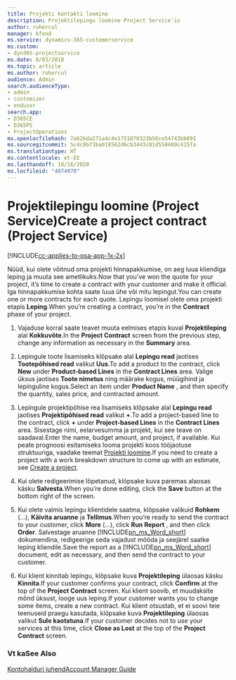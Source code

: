 ```yaml
---
title: Projekti kontakti loomine
description: Projektilepingu loomine Project Service'is
author: ruhercul
manager: kfend
ms.service: dynamics-365-customerservice
ms.custom:
- dyn365-projectservice
ms.date: 8/03/2018
ms.topic: article
ms.author: ruhercul
audience: Admin
search.audienceType:
- admin
- customizer
- enduser
search.app:
- D365CE
- D365PS
- ProjectOperations
ms.openlocfilehash: 7a626da271a4c4e1751870323b56ce54743bb891
ms.sourcegitcommit: 5c4c9bf3ba018562d6cb3443c01d550489c415fa
ms.translationtype: HT
ms.contentlocale: et-EE
ms.lasthandoff: 10/16/2020
ms.locfileid: "4074970"
---
```

# <a name="create-a-project-contract-project-service"></a><span data-ttu-id="673d9-103">Projektilepingu loomine (Project Service)</span><span class="sxs-lookup"><span data-stu-id="673d9-103">Create a project contract (Project Service)</span></span>

[!INCLUDE[cc-applies-to-psa-app-1x-2x](../includes/cc-applies-to-psa-app-1x-2x.md)]

<span data-ttu-id="673d9-104">Nüüd, kui olete võitnud oma projekti hinnapakkumise, on aeg luua kliendiga leping ja muuta see ametlikuks.</span><span class="sxs-lookup"><span data-stu-id="673d9-104">Now that you’ve won the quote for your project, it’s time to create a contract with your customer and make it official.</span></span> <span data-ttu-id="673d9-105">Iga hinnapakkumise kohta saate luua ühe või mitu lepingut.</span><span class="sxs-lookup"><span data-stu-id="673d9-105">You can create one or more contracts for each quote.</span></span> <span data-ttu-id="673d9-106">Lepingu loomisel olete oma projekti etapis **Leping**.</span><span class="sxs-lookup"><span data-stu-id="673d9-106">When you’re creating a contract, you’re in the **Contract** phase of your project.</span></span>  
  
1. <span data-ttu-id="673d9-107">Vajaduse korral saate teavet muuta eelmises etapis kuval **Projektileping** alal **Kokkuvõte**.</span><span class="sxs-lookup"><span data-stu-id="673d9-107">In the **Project Contract** screen from the previous step, change any information as necessary in the **Summary** area.</span></span>  
  
2. <span data-ttu-id="673d9-108">Lepingule toote lisamiseks klõpsake alal **Lepingu read** jaotises **Tootepõhised read** valikut **Uus**.</span><span class="sxs-lookup"><span data-stu-id="673d9-108">To add a product to the contract, click **New** under **Product-based Lines** in the **Contract Lines** area.</span></span> <span data-ttu-id="673d9-109">Valige üksus jaotises **Toote nimetus** ning määrake kogus, müügihind ja lepinguline kogus.</span><span class="sxs-lookup"><span data-stu-id="673d9-109">Select an item under **Product Name** , and then specify the quantity, sales price, and contracted amount.</span></span>  
  
3. <span data-ttu-id="673d9-110">Lepingule projektipõhise rea lisamiseks klõpsake alal **Lepingu read** jaotises **Projektipõhised read** valikut **+**.</span><span class="sxs-lookup"><span data-stu-id="673d9-110">To add a project-based line to the contract, click **+** under **Project-based Lines** in the **Contract Lines** area.</span></span> <span data-ttu-id="673d9-111">Sisestage nimi, eelarvesumma ja projekt, kui see teave on saadaval.</span><span class="sxs-lookup"><span data-stu-id="673d9-111">Enter the name, budget amount, and project, if available.</span></span> <span data-ttu-id="673d9-112">Kui peate prognoosi esitamiseks looma projekti koos tööjaotuse struktuuriga, vaadake teemat [Projekti loomine](../psa/create-project.md).</span><span class="sxs-lookup"><span data-stu-id="673d9-112">If you need to create a project with a work breakdown structure to come up with an estimate, see [Create a project](../psa/create-project.md).</span></span>  
  
4. <span data-ttu-id="673d9-113">Kui olete redigeerimise lõpetanud, klõpsake kuva paremas alaosas käsku **Salvesta**.</span><span class="sxs-lookup"><span data-stu-id="673d9-113">When you’re done editing, click the **Save** button at the bottom right of the screen.</span></span>  
  
5. <span data-ttu-id="673d9-114">Kui olete valmis lepingu klientidele saatma, klõpsake valikuid **Rohkem** (...), **Käivita aruanne** ja **Tellimus**.</span><span class="sxs-lookup"><span data-stu-id="673d9-114">When you’re ready to send the contract to your customer, click **More** (…), click **Run Report** , and then click **Order**.</span></span> <span data-ttu-id="673d9-115">Salvestage aruanne [!INCLUDE[pn_ms_Word_short](../includes/pn-ms-word-short.md)] dokumendina, redigeerige seda vajadust mööda ja seejärel saatke leping kliendile.</span><span class="sxs-lookup"><span data-stu-id="673d9-115">Save the report as a [!INCLUDE[pn_ms_Word_short](../includes/pn-ms-word-short.md)] document, edit as necessary, and then send the contract to your customer.</span></span>  
  
6. <span data-ttu-id="673d9-116">Kui klient kinnitab lepingu, klõpsake kuva **Projektileping** ülaosas käsku **Kinnita**.</span><span class="sxs-lookup"><span data-stu-id="673d9-116">If your customer confirms your contract, click **Confirm** at the top of the **Project Contract** screen.</span></span> <span data-ttu-id="673d9-117">Kui klient soovib, et muudaksite mõnd üksust, looge uus leping.</span><span class="sxs-lookup"><span data-stu-id="673d9-117">If your customer wants you to change some items, create a new contract.</span></span> <span data-ttu-id="673d9-118">Kui klient otsustab, et ei soovi teie teenuseid praegu kasutada, klõpsake kuva **Projektileping** ülaosas valikut **Sule kaotatuna**.</span><span class="sxs-lookup"><span data-stu-id="673d9-118">If your customer decides not to use your services at this time, click **Close as Lost** at the top of the **Project Contract** screen.</span></span>  
  
### <a name="see-also"></a><span data-ttu-id="673d9-119">Vt ka</span><span class="sxs-lookup"><span data-stu-id="673d9-119">See Also</span></span>  
 [<span data-ttu-id="673d9-120">Kontohalduri juhend</span><span class="sxs-lookup"><span data-stu-id="673d9-120">Account Manager Guide</span></span>](../psa/account-manager-guide.md)
